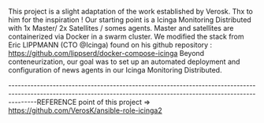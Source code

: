 This project is a slight adaptation of the work established by Verosk. Thx to him for the inspiration !
Our starting point is a Icinga Monitoring Distributed with 1x Master/ 2x Satellites / somes agents.
Master and satellites are containerized via Docker in a swarm cluster. 
We modified the stack from Eric LIPPMANN (CTO @Icinga) found on his github repository : https://github.com/lippserd/docker-compose-icinga
Beyond conteneurization, our goal was to set up an automated deployment and configuration of news agents in our Icinga Monitoring Distributed.

---------------------------------------------------------------------------------------------------------------------------------------------------------------------REFERENCE point of this project => https://github.com/VerosK/ansible-role-icinga2

